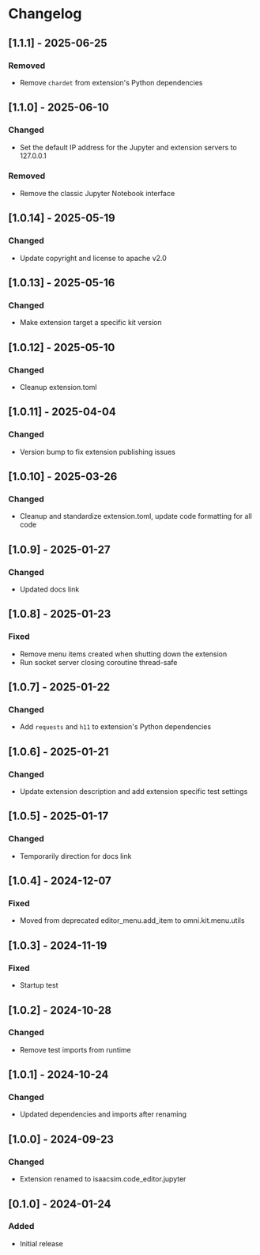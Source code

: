 # Changelog

## [1.1.1] - 2025-06-25
### Removed
- Remove `chardet` from extension's Python dependencies

## [1.1.0] - 2025-06-10
### Changed
- Set the default IP address for the Jupyter and extension servers to 127.0.0.1

### Removed
- Remove the classic Jupyter Notebook interface

## [1.0.14] - 2025-05-19
### Changed
- Update copyright and license to apache v2.0

## [1.0.13] - 2025-05-16
### Changed
- Make extension target a specific kit version

## [1.0.12] - 2025-05-10
### Changed
- Cleanup extension.toml

## [1.0.11] - 2025-04-04
### Changed
- Version bump to fix extension publishing issues

## [1.0.10] - 2025-03-26
### Changed
- Cleanup and standardize extension.toml, update code formatting for all code

## [1.0.9] - 2025-01-27
### Changed
- Updated docs link

## [1.0.8] - 2025-01-23
### Fixed
- Remove menu items created when shutting down the extension
- Run socket server closing coroutine thread-safe

## [1.0.7] - 2025-01-22
### Changed
- Add `requests` and `h11` to extension's Python dependencies

## [1.0.6] - 2025-01-21
### Changed
- Update extension description and add extension specific test settings

## [1.0.5] - 2025-01-17
### Changed
- Temporarily direction for docs link

## [1.0.4] - 2024-12-07
### Fixed
- Moved from deprecated editor_menu.add_item to omni.kit.menu.utils

## [1.0.3] - 2024-11-19
### Fixed
- Startup test

## [1.0.2] - 2024-10-28
### Changed
- Remove test imports from runtime

## [1.0.1] - 2024-10-24
### Changed
- Updated dependencies and imports after renaming

## [1.0.0] - 2024-09-23
### Changed
- Extension renamed to isaacsim.code_editor.jupyter

## [0.1.0] - 2024-01-24
### Added
-   Initial release

